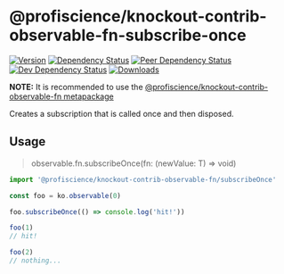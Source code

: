 # @profiscience/knockout-contrib-observable-fn-subscribe-once

[![Version][npm-version-shield]][npm]
[![Dependency Status][david-dm-shield]][david-dm]
[![Peer Dependency Status][david-dm-peer-shield]][david-dm-peer]
[![Dev Dependency Status][david-dm-dev-shield]][david-dm-dev]
[![Downloads][npm-stats-shield]][npm-stats]

[david-dm]: https://david-dm.org/Profiscience/knockout-contrib?path=packages/observable.fn.subscribeOnce
[david-dm-shield]: https://david-dm.org/Profiscience/knockout-contrib/status.svg?path=packages/observable.fn.subscribeOnce

[david-dm-peer]: https://david-dm.org/Profiscience/knockout-contrib?path=packages/observable.fn.subscribeOnce&type=peer
[david-dm-peer-shield]: https://david-dm.org/Profiscience/knockout-contrib/status.svg?path=packages/observable.fn.subscribeOnce&type=peer

[david-dm-dev]: https://david-dm.org/Profiscience/knockout-contrib?path=packages/observable.fn.subscribeOnce&type=dev
[david-dm-dev-shield]: https://david-dm.org/Profiscience/knockout-contrib/status.svg?path=packages/observable.fn.subscribeOnce&type=dev

[npm]: https://www.npmjs.com/package/@profiscience/knockout-contrib-observable-fn-subscribe-once
[npm-version-shield]: https://img.shields.io/npm/v/@profiscience/knockout-contrib-observable-fn-subscribe-once.svg

[npm-stats]: http://npm-stat.com/charts.html?package=@profiscience/knockout-contrib-observable-fn-subscribe-once&author=&from=&to=
[npm-stats-shield]: https://img.shields.io/npm/dt/@profiscience/knockout-contrib-observable-fn-subscribe-once.svg?maxAge=2592000

**NOTE:** It is recommended to use the [@profiscience/knockout-contrib-observable-fn metapackage](../observable.fn)

Creates a subscription that is called once and then disposed.

## Usage
> observable<T>.fn.subscribeOnce(fn: (newValue: T) => void)

```javascript
import '@profiscience/knockout-contrib-observable-fn/subscribeOnce'

const foo = ko.observable(0)

foo.subscribeOnce(() => console.log('hit!'))

foo(1)
// hit!

foo(2)
// nothing...
```